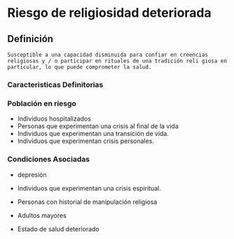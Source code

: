 # Riesgo de religiosidad deteriorada
## Definición
	Susceptible a una capacidad disminuida para confiar en creencias religiosas y / o participar en rituales de una tradición reli giosa en particular, lo que puede comprometer la salud.

### Caracteristicas Definitorias


### Población en riesgo
- Individuos hospitalizados   
- Personas que experimentan una 
crisis al final de la vida   
- Individuos que experimentan 
una transición de vida.   
- Individuos que experimentan 
crisis personales.

### Condiciones Asociadas
- depresión   
 
- Individuos que experimentan una 
crisis espiritual.   
- Personas con historial de 
manipulación religiosa   
- Adultos mayores  
 
 
 
 
- Estado de salud deteriorado


